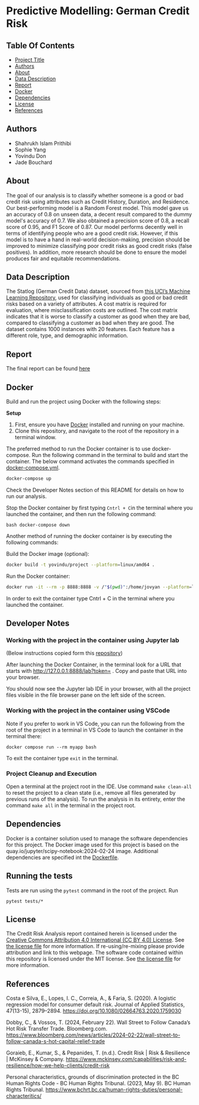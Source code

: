 # Predictive Modelling: German Credit Risk 
 
## Table Of Contents  
- [Project Title](#project-title)
- [Authors](#authors)
- [About](#about)
- [Data Description](#data-description)
- [Report](#report)
- [Docker](#docker)
- [Dependencies](#dependencies)
- [License](#license)
- [References](#references)

## Authors
- Shahrukh Islam Prithibi
- Sophie Yang
- Yovindu Don
- Jade Bouchard

## About
The goal of our analysis is to classify whether someone is a good or bad credit risk using attributes such as Credit History, Duration, and Residence. Our best-performing model is a Random Forest model. This model gave us an accuracy of 0.8 on unseen data, a decent result compared to the dummy model's accuracy of 0.7. We also obtained a precision score of 0.8, a recall score of 0.95, and F1 Score of 0.87. Our model performs decently well in terms of identifying people who are a good credit risk. However, if this model is to have a hand in real-world decision-making, precision should be improved to minimize classifying poor credit risks as good credit risks (false positives). In addition, more research should be done to ensure the model produces fair and equitable recommendations.

## Data Description
The Statlog (German Credit Data) dataset, sourced from [this UCI’s Machine Learning Repository](https://archive.ics.uci.edu/dataset/144/statlog+german+credit+data), used for classifying individuals as good or bad credit risks based on a variety of attributes. A cost matrix is required for evaluation, where misclassification costs are outlined. The cost matrix indicates that it is worse to classify a customer as good when they are bad, compared to classifying a customer as bad when they are good. The dataset contains 1000 instances with 20 features. Each feature has a different role, type, and demographic information.

## Report
The final report can be found
[here](https://dsci-310-2024.github.io/DSCI310_Group-12_Credit-Risk-Classification/reports/credit_risk_report.html)


## Docker

Build and run the project using Docker with the following steps:

**Setup**

1. First, ensure you have [Docker](https://www.docker.com/products/docker-desktop/) installed and running on your machine.
2. Clone this repository, and navigate to the root of the repository in a terminal window.

The preferred method to run the Docker container is to use docker-compose. Run the following command in the terminal to build and start the container. The below command activates the commands specified in [docker-compose.yml](docker-compose.yml).

```bash
docker-compose up
```

Check the Developer Notes section of this README for details on how to run our analysis.

Stop the Docker container by first typing `Cntrl + C`in the terminal where you launched the container, and then run the following command:

```
bash docker-compose down
```

Another method of running the docker container is by executing the following commands:

Build the Docker image (optional):
```bash
docker build -t yovindu/project --platform=linux/amd64 .
```

Run the Docker container:
```bash
docker run -it --rm -p 8888:8888 -v /"$(pwd)":/home/jovyan --platform=linux/amd64 yovindu/project
```

In order to exit the container type Cntrl + C in the terminal where you launched the container.

## Developer Notes
### Working with the project in the container using Jupyter lab
(Below instructions copied form this [repository](https://github.com/ttimbers/breast_cancer_predictor_py?tab=readme-ov-file#working-with-the-project-in-the-container-using-jupyter-lab))

After launching the Docker Container, in the terminal look for a URL that starts with http://127.0.0.1:8888/lab?token= . Copy and paste that URL into your browser.

You should now see the Jupyter lab IDE in your browser, with all the project files visible in the file browser pane on the left side of the screen.

### Working with the project in the container using VSCode
Note if you prefer to work in VS Code, you can run the following from the root of the project in a terminal in VS Code to launch the container in the terminal there:
```
docker compose run --rm myapp bash
```
To exit the container type `exit` in the terminal.

### Project Cleanup and Execution 
Open a terminal at the project root in the IDE. Use command `make clean-all` to reset the project to a clean state (i.e., remove all files generated by previous runs of the analysis). To run the analysis in its entirety, enter the command `make all` in the terminal in the project root.

## Dependencies

Docker is a container solution used to manage the software dependencies for this project. The Docker image used for this project is based on the quay.io/jupyter/scipy-notebook:2024-02-24 image. Additional dependencies are specified int the [Dockerfile](Dockerfile).

## Running the tests
Tests are run using the `pytest` command in the root of the project. Run 
```
pytest tests/*
````

## License

The Credit Risk Analysis report contained herein is licensed under the
[Creative Commons Attribution 4.0 International (CC BY 4.0) License](https://creativecommons.org/licenses/by/4.0/legalcode).
See [the license file](LICENSE.md) for more information. If
re-using/re-mixing please provide attribution and link to this webpage.
The software code contained within this repository is licensed under the
MIT license. See [the license file](LICENSE.md) for more information.

## References

Costa e Silva, E., Lopes, I. C., Correia, A., & Faria, S. (2020). A logistic regression model for consumer default risk. Journal of Applied Statistics, 47(13-15), 2879–2894. <https://doi.org/10.1080/02664763.2020.1759030>

Dobby, C., & Vossos, T. (2024, February 22). Wall Street to Follow Canada’s Hot Risk Transfer Trade. Bloomberg.com. <https://www.bloomberg.com/news/articles/2024-02-22/wall-street-to-follow-canada-s-hot-capital-relief-trade>

Goraieb, E., Kumar, S., & Pepanides, T. (n.d.). Credit Risk | Risk & Resilience | McKinsey & Company. <https://www.mckinsey.com/capabilities/risk-and-resilience/how-we-help-clients/credit-risk>

Personal characteristics, grounds of discrimination protected in the BC Human Rights Code - BC Human Rights Tribunal. (2023, May 9). BC Human Rights Tribunal. <https://www.bchrt.bc.ca/human-rights-duties/personal-characteritics/>
